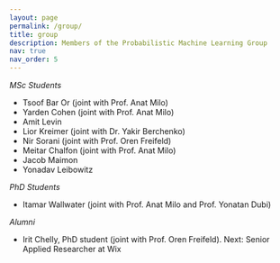 ```yaml
---
layout: page
permalink: /group/
title: group
description: Members of the Probabilistic Machine Learning Group
nav: true
nav_order: 5
---
```


*MSc Students*

* Tsoof Bar Or (joint with Prof. Anat Milo)
* Yarden Cohen (joint with Prof. Anat Milo)
* Amit Levin 
* Lior Kreimer (joint with Dr. Yakir Berchenko)
* Nir Sorani (joint with Prof. Oren Freifeld)
* Meitar Chalfon (joint with Prof. Anat Milo)
* Jacob Maimon
* Yonadav Leibowitz 


*PhD Students*
* Itamar Wallwater (joint with Prof. Anat Milo and Prof. Yonatan Dubi)



*Alumni*
* Irit Chelly, PhD student (joint with Prof. Oren Freifeld). Next: Senior Applied Researcher at Wix


